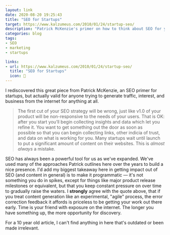 ```yaml
---
layout: link
date: 2020-08-20 19:25:43
title: "SEO for Startups"
target: https://www.kalzumeus.com/2010/01/24/startup-seo/
description: "Patrick McKenzie's primer on how to think about SEO for your work."
categories: blog
tags:
- SEO
- marketing
- startups

links:
- url: https://www.kalzumeus.com/2010/01/24/startup-seo/
  title: "SEO for Startups"
  icon: 🔎
---
```


I rediscovered this great piece from Patrick McKenzie, an SEO primer for startups, but actually valid for anyone trying to generate traffic, interest, and business from the internet for anything at all.

> The first cut of your SEO strategy will be wrong, just like v1.0 of your product will be non-responsive to the needs of your users. That is OK: after you start you’ll begin collecting insights and data which let you refine it. You want to get something out the door as soon as possible so that you can begin collecting links, other indicia of trust, and data on what is working for you. Many startups wait until launch to put a significant amount of content on their websites. This is _almost always_ a mistake.

SEO has always been a powerful tool for us as we've expanded. We've used many of the approaches Patrick outlines here over the years to build a nice presence. I'd add my biggest takeaway here in getting impact out of SEO (and content in general) is to make it programmatic — it's not something you do in spikes, except for things like major product release milestones or equivalent, but that you keep constant pressure on over time to gradually raise the waters. I **strongly** agree with the quote above, that if you treat content generation like an experimental, "agile" process, the error correction feedback it affords is priceless to be getting your work out there early. Time is your friend with exposure on the internet. The longer you have something up, the more opportunity for discovery.

For a 10 year old article, I can't find anything in here that's outdated or been made irrelevant.
